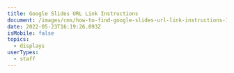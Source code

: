 ```yaml
---
title: Google Slides URL Link Instructions
document: /images/cms/how-to-find-google-slides-url-link-instructions-1-.pdf
date: 2022-05-23T16:19:26.093Z
isMobile: false
topics:
  - displays
userTypes:
  - staff
---
```

